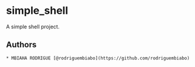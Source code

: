 # simple_shell
A simple shell project.

## Authors
```
* MBIAHA RODRIGUE [@rodriguembiabo](https://github.com/rodriguembiabo)